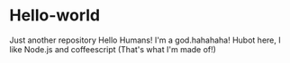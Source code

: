 # Hello-world
Just another repository
Hello Humans!
I'm a god.hahahaha!
Hubot here, I like Node.js and coffeescript (That's what I'm made of!)
